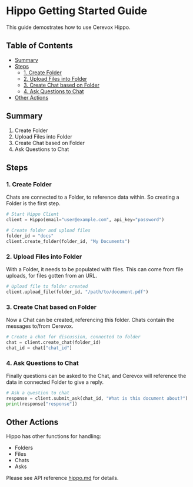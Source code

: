 # Hippo Getting Started Guide

This guide demostrates how to use Cerevox Hippo.

## Table of Contents
- [Summary](#summary)
- [Steps](#steps)
  - [1. Create Folder](#1-create-folder)
  - [2. Upload Files into Folder](#2-upload-files-into-folder)
  - [3. Create Chat based on Folder](#3-create-chat-based-on-folder)
  - [4. Ask Questions to Chat](#4-ask-questions-to-chat)
- [Other Actions](#other-actions)

## Summary

1. Create Folder
2. Upload Files into Folder
3. Create Chat based on Folder
4. Ask Questions to Chat

## Steps

### 1. Create Folder

Chats are connected to a Folder, to reference data within.
So creating a Folder is the first step.

```python
# Start Hippo Client
client = Hippo(email="user@example.com", api_key="password")

# Create folder and upload files
folder_id = "docs"
client.create_folder(folder_id, "My Documents")
```

### 2. Upload Files into Folder

With a Folder, it needs to be populated with files.
This can come from file uploads, for files gotten from an URL.

```python
# Upload file to folder created
client.upload_file(folder_id, "/path/to/document.pdf")
```

### 3. Create Chat based on Folder

Now a Chat can be created, referencing this folder.
Chats contain the messages to/from Cerevox.

```python
# Create a chat for discussion, connected to folder
chat = client.create_chat(folder_id)
chat_id = chat["chat_id"]
```

### 4. Ask Questions to Chat

Finally questions can be asked to the Chat, and Cerevox will reference the data in connected Folder to give a reply.

```python
# Ask a question to chat
response = client.submit_ask(chat_id, "What is this document about?")
print(response["response"])
```

## Other Actions

Hippo has other functions for handling:
- Folders
- Files
- Chats
- Asks

Please see API reference [hippo.md](./apis/hippo.md) for details.
